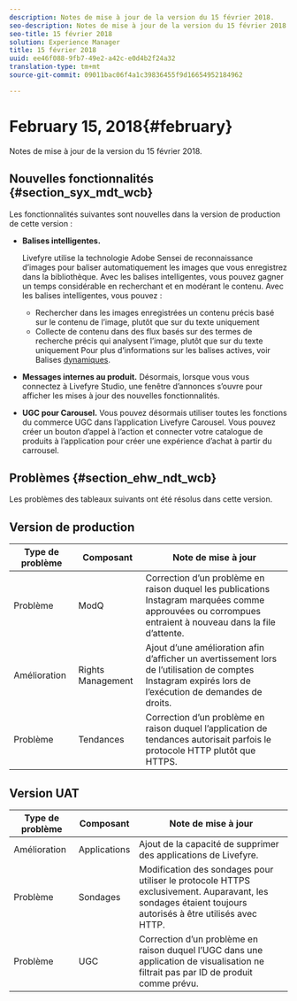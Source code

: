 ```yaml
---
description: Notes de mise à jour de la version du 15 février 2018.
seo-description: Notes de mise à jour de la version du 15 février 2018.
seo-title: 15 février 2018
solution: Experience Manager
title: 15 février 2018
uuid: ee46f088-9fb7-49e2-a42c-e0d4b2f24a32
translation-type: tm+mt
source-git-commit: 09011bac06f4a1c39836455f9d16654952184962

---
```



# February 15, 2018{#february}

Notes de mise à jour de la version du 15 février 2018.

## Nouvelles fonctionnalités {#section_syx_mdt_wcb}

Les fonctionnalités suivantes sont nouvelles dans la version de production de cette version :

* **Balises intelligentes.**

   Livefyre utilise la technologie Adobe Sensei de reconnaissance d’images pour baliser automatiquement les images que vous enregistrez dans la bibliothèque.
Avec les balises intelligentes, vous pouvez gagner un temps considérable en recherchant et en modérant le contenu. Avec les balises intelligentes, vous pouvez :

   * Rechercher dans les images enregistrées un contenu précis basé sur le contenu de l’image, plutôt que sur du texte uniquement
   * Collecte de contenu dans des flux basés sur des termes de recherche précis qui analysent l’image, plutôt que sur du texte uniquement
   Pour plus d’informations sur les balises actives, voir Balises [dynamiques](/help/using/c-features-livefyre/c-smart-tags/c-smart-tags.md#c_smart_tags).

* **Messages internes au produit.** Désormais, lorsque vous vous connectez à Livefyre Studio, une fenêtre d’annonces s’ouvre pour afficher les mises à jour des nouvelles fonctionnalités.
* **UGC pour Carousel.** Vous pouvez désormais utiliser toutes les fonctions du commerce UGC dans l’application Livefyre Carousel. Vous pouvez créer un bouton d’appel à l’action et connecter votre catalogue de produits à l’application pour créer une expérience d’achat à partir du carrousel.

## Problèmes {#section_ehw_ndt_wcb}

Les problèmes des tableaux suivants ont été résolus dans cette version.

## Version de production

| **Type de problème** | **Composant** | **Note de mise à jour** |
|---|---|---|
| Problème | ModQ | Correction d’un problème en raison duquel les publications Instagram marquées comme approuvées ou corrompues entraient à nouveau dans la file d’attente. |
| Amélioration | Rights Management | Ajout d’une amélioration afin d’afficher un avertissement lors de l’utilisation de comptes Instagram expirés lors de l’exécution de demandes de droits. |
| Problème | Tendances | Correction d’un problème en raison duquel l’application de tendances autorisait parfois le protocole HTTP plutôt que HTTPS. |

## Version UAT

| **Type de problème** | **Composant** | **Note de mise à jour** |
|---|---|---|
| Amélioration | Applications | Ajout de la capacité de supprimer des applications de Livefyre. |
| Problème | Sondages | Modification des sondages pour utiliser le protocole HTTPS exclusivement. Auparavant, les sondages étaient toujours autorisés à être utilisés avec HTTP. |
| Problème | UGC | Correction d’un problème en raison duquel l’UGC dans une application de visualisation ne filtrait pas par ID de produit comme prévu. |

